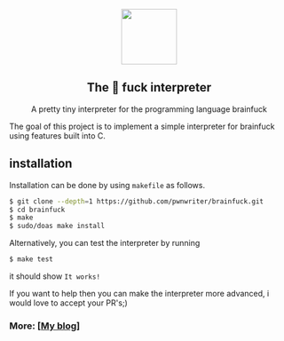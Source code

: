 <p align="center"><img src="https://raw.githubusercontent.com/pwnwriter/website/main/image/brainfck.png" height "100" width="100px"></p>
<h2 align="center">The 🧠 fuck interpreter</h2>


<p align="center">A pretty tiny interpreter for the programming language brainfuck</p>

The goal of this project is to implement a simple interpreter
for brainfuck using features built into C.
## installation
Installation can be done by using `makefile` as follows.
 
 ```sh
 $ git clone --depth=1 https://github.com/pwnwriter/brainfuck.git
 $ cd brainfuck
 $ make
 $ sudo/doas make install
 ```
Alternatively, you can test the interpreter by running
```sh
$ make test 
```
it should show `It works!`

If you want to help then you can make the interpreter more advanced, i would love to accept your PR's;)

### More: \[[My blog](https://pwnwriter.xyz/blog/brainfuck/)]
